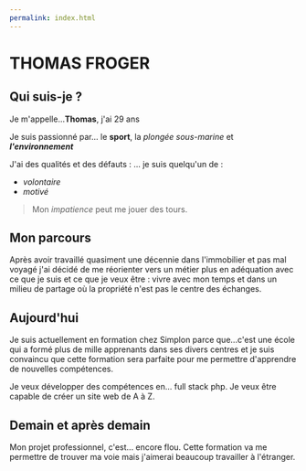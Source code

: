 ```yaml
---
permalink: index.html
---
```


# THOMAS FROGER




## Qui suis-je ?

Je m'appelle...**Thomas**, j'ai 29 ans

Je suis passionné par... le **sport**, la *plongée sous-marine* et ***l'environnement***

J'ai des qualités et des défauts : ... je suis quelqu'un de  :

 - *volontaire*
 - *motivé*

> Mon *impatience* peut me jouer des tours.

## Mon parcours

Après avoir travaillé quasiment une décennie dans l'immobilier et pas mal voyagé j'ai décidé de me réorienter vers un métier plus en adéquation avec ce que je suis et ce que je veux être : vivre avec mon temps et dans un milieu de partage où la propriété n'est pas le centre des échanges.

## Aujourd'hui

Je suis actuellement en formation chez Simplon parce que...c'est une école qui a formé plus de mille apprenants dans ses divers centres et je suis convaincu que cette formation sera parfaite pour me permettre d'apprendre de nouvelles compétences.

Je veux développer des compétences en... full stack php. Je veux être capable de créer un site web de A à Z.

## Demain et après demain

Mon projet professionnel, c'est... encore flou. Cette formation va me permettre de trouver ma voie mais j'aimerai beaucoup travailler à l'étranger.